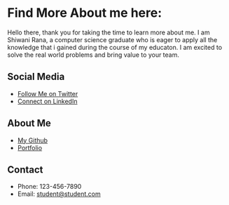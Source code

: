 # Find More About me here: 
Hello there, thank you for taking the time to learn more about me. I am Shiwani Rana, a computer science graduate who is eager to apply all the knowledge that i gained during the course of my educaton. I am excited to solve the real world problems and bring value to your team. 

## Social Media
  - [Follow Me on Twitter](https://twitter.com)
  - [Connect on LinkedIn](https://linkedin.com)
## About Me
  - [My Github](https://github.com)
  - [Portfolio](https://github.com)
## Contact
  - Phone: 123-456-7890
  - Email: student@student.com
  